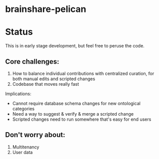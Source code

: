 # brainshare-pelican

# Status

This is in early stage development, but feel free to peruse the code.

## Core challenges:

1. How to balance individual contributions with centralized curation, for both
   manual edits and scripted changes
2. Codebase that moves really fast

Implications:

- Cannot require database schema changes for new ontological categories
- Need a way to suggest & verify & merge a scripted change
- Scripted changes need to run somewhere that's easy for end users

## Don't worry about:

1. Multitenancy
1. User data

